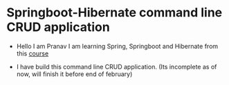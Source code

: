 # Springboot-Hibernate command line CRUD application

* Hello I am Pranav I am learning Spring, Springboot and Hibernate from this [course](https://www.udemy.com/course/spring-hibernate-tutorial/)

* I have build this command line CRUD application. (Its incomplete as of now, will finish it before end of february)
